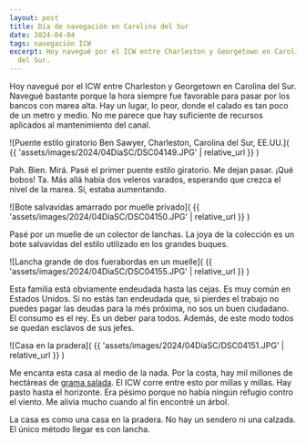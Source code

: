 ```yaml
---
layout: post
title: Día de navegación en Carolina del Sur
date: 2024-04-04
tags: navegación ICW
excerpt: Hoy navegué por el ICW entre Charleston y Georgetown en Carolina
  del Sur.
---
```


Hoy navegué por el ICW entre Charleston y Georgetown en Carolina
del Sur. Navegué bastante porque la hora siempre fue favorable para pasar
por los bancos con marea alta. Hay un lugar, lo peor, donde el calado es
tan poco de un metro y medio. No me parece que hay suficiente de recursos
aplicados al mantenimiento del canal.

![Puente estilo giratorio Ben Sawyer, Charleston, Carolina del Sur, EE.UU.](
  {{ 'assets/images/2024/04DíaSC/DSC04149.JPG' | relative_url }}
)

Pah. Bien. Mirá. Pasé el primer puente estilo giratorio. Me dejan pasar.
¡Qué bobos! Ta. Más allá había dos veleros varados, esperando que crezca
el nivel de la marea. Sí, estaba aumentando.

![Bote salvavidas amarrado por muelle privado](
  {{ 'assets/images/2024/04DíaSC/DSC04150.JPG' | relative_url }}
)

Pasé por un muelle de un colector de lanchas. La joya de la colección es
un bote salvavidas del estilo utilizado en los grandes buques.

![Lancha grande de dos fuerabordas en un muelle](
  {{ 'assets/images/2024/04DíaSC/DSC04155.JPG' | relative_url }}
)

Esta familia está obviamente endeudada hasta las cejas. Es muy común en
Estados Unidos. Si no estás tan endeudada que, si pierdes el trabajo
no puedes pagar las deudas para la més próxima, no sos un buen ciudadano.
El consumo es el rey. Es un deber para todos. Además, de este modo todos se
quedan esclavos de sus jefes.

![Casa en la pradera](
  {{ 'assets/images/2024/04DíaSC/DSC04151.JPG' | relative_url }}
)

Me encanta esta casa al medio de la nada. Por la costa, hay mil millones de
hectáreas de [grama salada][pasto]. El ICW corre entre esto por millas y
millas. Hay pasto hasta el horizonte. Era pésimo porque no había ningún refugio
contro el viento. Me alivia mucho cuando al fin encontré un árbol.

La casa es como una casa en la pradera.
No hay un sendero ni una calzada. El único método llegar es con lancha.

[pasto]: https://es.wikipedia.org/wiki/Distichlis_spicata

